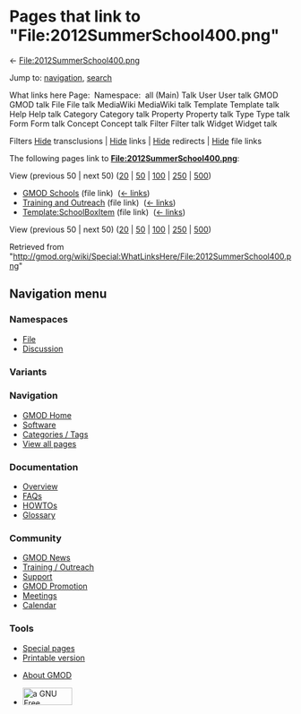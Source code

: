 <div id="mw-page-base" class="noprint">

</div>

<div id="mw-head-base" class="noprint">

</div>

<div id="content" class="mw-body" role="main">

<span id="top"></span>

<div id="mw-js-message" style="display:none;">

</div>



# <span dir="auto">Pages that link to "File:2012SummerSchool400.png"</span>

<div id="bodyContent">

<div id="contentSub">

←
[File:2012SummerSchool400.png](/wiki/File:2012SummerSchool400.png "File:2012SummerSchool400.png")

</div>

<div id="jump-to-nav" class="mw-jump">

Jump to: [navigation](#mw-navigation), [search](#p-search)

</div>

<div id="mw-content-text">

What links here Page:  Namespace:  all (Main) Talk User User talk GMOD
GMOD talk File File talk MediaWiki MediaWiki talk Template Template talk
Help Help talk Category Category talk Property Property talk Type Type
talk Form Form talk Concept Concept talk Filter Filter talk Widget
Widget talk

Filters
[Hide](/mediawiki/index.php?title=Special:WhatLinksHere/File:2012SummerSchool400.png&hidetrans=1 "Special:WhatLinksHere/File:2012SummerSchool400.png")
transclusions \|
[Hide](/mediawiki/index.php?title=Special:WhatLinksHere/File:2012SummerSchool400.png&hidelinks=1 "Special:WhatLinksHere/File:2012SummerSchool400.png")
links \|
[Hide](/mediawiki/index.php?title=Special:WhatLinksHere/File:2012SummerSchool400.png&hideredirs=1 "Special:WhatLinksHere/File:2012SummerSchool400.png")
redirects \|
[Hide](/mediawiki/index.php?title=Special:WhatLinksHere/File:2012SummerSchool400.png&hideimages=1 "Special:WhatLinksHere/File:2012SummerSchool400.png")
file links

The following pages link to
**[File:2012SummerSchool400.png](/wiki/File:2012SummerSchool400.png "File:2012SummerSchool400.png")**:

View (previous 50 \| next 50)
([20](/mediawiki/index.php?title=Special:WhatLinksHere/File:2012SummerSchool400.png&limit=20 "Special:WhatLinksHere/File:2012SummerSchool400.png")
\|
[50](/mediawiki/index.php?title=Special:WhatLinksHere/File:2012SummerSchool400.png&limit=50 "Special:WhatLinksHere/File:2012SummerSchool400.png")
\|
[100](/mediawiki/index.php?title=Special:WhatLinksHere/File:2012SummerSchool400.png&limit=100 "Special:WhatLinksHere/File:2012SummerSchool400.png")
\|
[250](/mediawiki/index.php?title=Special:WhatLinksHere/File:2012SummerSchool400.png&limit=250 "Special:WhatLinksHere/File:2012SummerSchool400.png")
\|
[500](/mediawiki/index.php?title=Special:WhatLinksHere/File:2012SummerSchool400.png&limit=500 "Special:WhatLinksHere/File:2012SummerSchool400.png"))

- [GMOD Schools](/wiki/GMOD_Schools "GMOD Schools") (file link) ‎
  <span class="mw-whatlinkshere-tools">([←
  links](/mediawiki/index.php?title=Special:WhatLinksHere&target=GMOD+Schools "Special:WhatLinksHere"))</span>
- [Training and
  Outreach](/wiki/Training_and_Outreach "Training and Outreach") (file
  link) ‎ <span class="mw-whatlinkshere-tools">([←
  links](/mediawiki/index.php?title=Special:WhatLinksHere&target=Training+and+Outreach "Special:WhatLinksHere"))</span>
- [Template:SchoolBoxItem](/wiki/Template:SchoolBoxItem "Template:SchoolBoxItem")
  (file link) ‎ <span class="mw-whatlinkshere-tools">([←
  links](/mediawiki/index.php?title=Special:WhatLinksHere&target=Template%3ASchoolBoxItem "Special:WhatLinksHere"))</span>

View (previous 50 \| next 50)
([20](/mediawiki/index.php?title=Special:WhatLinksHere/File:2012SummerSchool400.png&limit=20 "Special:WhatLinksHere/File:2012SummerSchool400.png")
\|
[50](/mediawiki/index.php?title=Special:WhatLinksHere/File:2012SummerSchool400.png&limit=50 "Special:WhatLinksHere/File:2012SummerSchool400.png")
\|
[100](/mediawiki/index.php?title=Special:WhatLinksHere/File:2012SummerSchool400.png&limit=100 "Special:WhatLinksHere/File:2012SummerSchool400.png")
\|
[250](/mediawiki/index.php?title=Special:WhatLinksHere/File:2012SummerSchool400.png&limit=250 "Special:WhatLinksHere/File:2012SummerSchool400.png")
\|
[500](/mediawiki/index.php?title=Special:WhatLinksHere/File:2012SummerSchool400.png&limit=500 "Special:WhatLinksHere/File:2012SummerSchool400.png"))

</div>

<div class="printfooter">

Retrieved from
"<http://gmod.org/wiki/Special:WhatLinksHere/File:2012SummerSchool400.png>"

</div>

<div id="catlinks" class="catlinks catlinks-allhidden">

</div>

<div class="visualClear">

</div>

</div>

</div>

<div id="mw-navigation">

## Navigation menu

<div id="mw-head">



<div id="left-navigation">

<div id="p-namespaces" class="vectorTabs" role="navigation"
aria-labelledby="p-namespaces-label">

### Namespaces

- <span id="ca-nstab-image"><a href="/wiki/File:2012SummerSchool400.png" accesskey="c"
  title="View the file page [c]">File</a></span>
- <span id="ca-talk"><a
  href="/mediawiki/index.php?title=File_talk:2012SummerSchool400.png&amp;action=edit&amp;redlink=1"
  accesskey="t"
  title="Discussion about the content page [t]">Discussion</a></span>

</div>

<div id="p-variants" class="vectorMenu emptyPortlet" role="navigation"
aria-labelledby="p-variants-label">

### 

### Variants[](#)

<div class="menu">

</div>

</div>

</div>

<div id="right-navigation">





</div>



</div>

</div>

</div>

<div id="mw-panel">

<div id="p-logo" role="banner">

<a href="/wiki/Main_Page"
style="background-image: url(http://gmod.org/images/GMOD-cogs.png);"
title="Visit the main page"></a>

</div>

<div id="p-Navigation" class="portal" role="navigation"
aria-labelledby="p-Navigation-label">

### Navigation

<div class="body">

- <span id="n-GMOD-Home">[GMOD Home](/wiki/Main_Page)</span>
- <span id="n-Software">[Software](/wiki/GMOD_Components)</span>
- <span id="n-Categories-.2F-Tags">[Categories /
  Tags](/wiki/Categories)</span>
- <span id="n-View-all-pages">[View all
  pages](/wiki/Special:AllPages)</span>

</div>

</div>

<div id="p-Documentation" class="portal" role="navigation"
aria-labelledby="p-Documentation-label">

### Documentation

<div class="body">

- <span id="n-Overview">[Overview](/wiki/Overview)</span>
- <span id="n-FAQs">[FAQs](/wiki/Category:FAQ)</span>
- <span id="n-HOWTOs">[HOWTOs](/wiki/Category:HOWTO)</span>
- <span id="n-Glossary">[Glossary](/wiki/Glossary)</span>

</div>

</div>

<div id="p-Community" class="portal" role="navigation"
aria-labelledby="p-Community-label">

### Community

<div class="body">

- <span id="n-GMOD-News">[GMOD News](/wiki/GMOD_News)</span>
- <span id="n-Training-.2F-Outreach">[Training /
  Outreach](/wiki/Training_and_Outreach)</span>
- <span id="n-Support">[Support](/wiki/Support)</span>
- <span id="n-GMOD-Promotion">[GMOD
  Promotion](/wiki/GMOD_Promotion)</span>
- <span id="n-Meetings">[Meetings](/wiki/Meetings)</span>
- <span id="n-Calendar">[Calendar](/wiki/Calendar)</span>

</div>

</div>

<div id="p-tb" class="portal" role="navigation"
aria-labelledby="p-tb-label">

### Tools

<div class="body">

- <span id="t-specialpages"><a href="/wiki/Special:SpecialPages" accesskey="q"
  title="A list of all special pages [q]">Special pages</a></span>
- <span id="t-print"><a
  href="/mediawiki/index.php?title=Special:WhatLinksHere/File:2012SummerSchool400.png&amp;printable=yes"
  rel="alternate" accesskey="p"
  title="Printable version of this page [p]">Printable version</a></span>

</div>

</div>

</div>

</div>

<div id="footer" role="contentinfo">

- <span id="footer-places-about">[About
  GMOD](/wiki/GMOD:About "GMOD:About")</span>

<!-- -->

- <span id="footer-copyrightico">[<img src="http://www.gnu.org/graphics/gfdl-logo-small.png" width="88"
  height="31" alt="a GNU Free Documentation License" />](http://www.gnu.org/licenses/fdl-1.3.html)</span>


<div style="clear:both">

</div>

</div>
